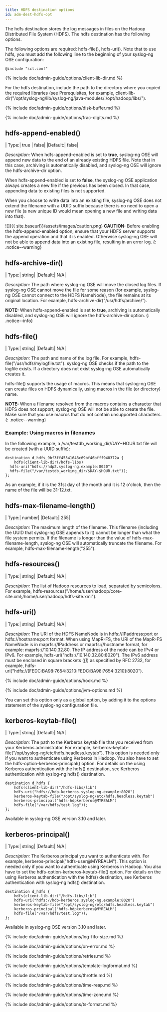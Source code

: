 ```yaml
---
title: HDFS destination options
id: adm-dest-hdfs-opt
---
```


The hdfs destination stores the log messages in files on the Hadoop
Distributed File System (HDFS). The hdfs destination has the following
options.

The following options are required: hdfs-file(), hdfs-uri(). Note that
to use hdfs, you must add the following line to the beginning of your
syslog-ng OSE configuration:

```config
@include "scl.conf"
```

{% include doc/admin-guide/options/client-lib-dir.md %}

For the hdfs destination, include the path to the directory where you
copied the required libraries (see
Prerequisites,
for example,
client-lib-dir(\"/opt/syslog-ng/lib/syslog-ng/java-modules/:/opt/hadoop/libs/\").

{% include doc/admin-guide/options/disk-buffer.md %}

{% include doc/admin-guide/options/frac-digits.md %}

## hdfs-append-enabled()

|  Type:|      true \| false|
  |Default:|   false|

*Description:* When hdfs-append-enabled is set to **true**, syslog-ng
OSE will append new data to the end of an already existing HDFS file.
Note that in this case, archiving is automatically disabled, and
syslog-ng OSE will ignore the hdfs-archive-dir option.

When hdfs-append-enabled is set to **false**, the syslog-ng OSE
application always creates a new file if the previous has been closed.
In that case, appending data to existing files is not supported.

When you choose to write data into an existing file, syslog-ng OSE does
not extend the filename with a UUID suffix because there is no need to
open a new file (a new unique ID would mean opening a new file and
writing data into that).

![]({{ site.baseurl}}/assets/images/caution.png) **CAUTION:**
Before enabling the hdfs-append-enabled option, ensure that your HDFS
server supports the append operation and that it is enabled. Otherwise syslog-ng
OSE will not be able to append data into an existing file, resulting in an
error log.
{: .notice--warning}

## hdfs-archive-dir()

|  Type:|      string|
|Default:|   N/A|

*Description:* The path where syslog-ng OSE will move the closed log
files. If syslog-ng OSE cannot move the file for some reason (for
example, syslog-ng OSE cannot connect to the HDFS NameNode), the file
remains at its original location. For example,
hdfs-archive-dir(\"/usr/hdfs/archive/\").

**NOTE:** When hdfs-append-enabled is set to **true**, archiving is
automatically disabled, and syslog-ng OSE will ignore the
hdfs-archive-dir option.
{: .notice--info}

## hdfs-file()

|  Type:|      string|
|Default:|   N/A|

*Description:* The path and name of the log file. For example,
hdfs-file(\"/usr/hdfs/mylogfile.txt\"). syslog-ng OSE checks if the path
to the logfile exists. If a directory does not exist syslog-ng OSE
automatically creates it.

hdfs-file() supports the usage of macros. This means that syslog-ng OSE
can create files on HDFS dynamically, using macros in the file (or
directory) name.

**NOTE:** When a filename resolved from the macros contains a character that
HDFS does not support, syslog-ng OSE will not be able to create the
file. Make sure that you use macros that do not contain unsupported
characters.
{: .notice--warning}

### Example: Using macros in filenames

In the following example, a /var/testdb_working_dir/$DAY-$HOUR.txt
file will be created (with a UUID suffix):

```config
destination d_hdfs_9bf3ff45341643c69bf46bfff940372a {
    hdfs(client-lib-dir(/hdfs-libs)
  hdfs-uri("hdfs://hdp2.syslog-ng.example:8020")
  hdfs-file("/var/testdb_working_dir/$DAY-$HOUR.txt"));
};
```

As an example, if it is the 31st day of the month and it is 12 o\'clock,
then the name of the file will be 31-12.txt.

## hdfs-max-filename-length()

|  Type:|      number|
  |Default:|   255|

*Description:* The maximum length of the filename. This filename
(including the UUID that syslog-ng OSE appends to it) cannot be longer
than what the file system permits. If the filename is longer than the
value of hdfs-max-filename-length, syslog-ng OSE will automatically
truncate the filename. For example, hdfs-max-filename-length("255").

## hdfs-resources()

|  Type:|      string|
  |Default:|   N/A|

*Description:* The list of Hadoop resources to load, separated by
semicolons. For example,
hdfs-resources("/home/user/hadoop/core-site.xml;/home/user/hadoop/hdfs-site.xml").

## hdfs-uri()

|  Type:|      string|
  |Default:|   N/A|

*Description:* The URI of the HDFS NameNode is in hdfs://IPaddress:port
or hdfs://hostname:port format. When using MapR-FS, the URI of the
MapR-FS NameNode is in maprfs://IPaddress or maprfs://hostname format,
for example: maprfs://10.140.32.80. The IP address of the node can be
IPv4 or IPv6. For example, hdfs-uri(\"hdfs://10.140.32.80:8020\"). The
IPv6 address must be enclosed in square brackets (*\[\]*) as specified
by RFC 2732, for example,
hdfs-uri(\"hdfs://\[FEDC:BA98:7654:3210:FEDC:BA98:7654:3210\]:8020\").

{% include doc/admin-guide/options/hook.md %}

{% include doc/admin-guide/options/jvm-options.md %}

You can set this option only as a global option, by adding it
to the options statement of the syslog-ng configuration file.

## kerberos-keytab-file()

|  Type:|      string|
  |Default:|   N/A|

*Description:* The path to the Kerberos keytab file that you received
from your Kerberos administrator. For example,
kerberos-keytab-file(\"/opt/syslog-ng/etc/hdfs.headless.keytab\"). This
option is needed only if you want to authenticate using Kerberos in
Hadoop. You also have to set the hdfs-option-kerberos-principal()
option. For details on the using Kerberos authentication with the hdfs()
destination, see
Kerberos authentication with syslog-ng hdfs() destination.

```config
destination d_hdfs {
    hdfs(client-lib-dir("/hdfs-libs/lib")
    hdfs-uri("hdfs://hdp-kerberos.syslog-ng.example:8020")
    kerberos-keytab-file("/opt/syslog-ng/etc/hdfs.headless.keytab")
    kerberos-principal("hdfs-hdpkerberos@MYREALM")
    hdfs-file("/var/hdfs/test.log"));
};
```

Available in syslog-ng OSE version 3.10 and later.

## kerberos-principal()

|  Type:|      string|
|Default:|   N/A|

*Description:* The Kerberos principal you want to authenticate with. For
example, kerberos-principal(\"hdfs-user@MYREALM\"). This option is
needed only if you want to authenticate using Kerberos in Hadoop. You
also have to set the hdfs-option-kerberos-keytab-file() option. For
details on the using Kerberos authentication with the hdfs()
destination, see
Kerberos authentication with syslog-ng hdfs() destination.

```config
destination d_hdfs {
    hdfs(client-lib-dir("/hdfs-libs/lib")
    hdfs-uri("hdfs://hdp-kerberos.syslog-ng.example:8020")
    kerberos-keytab-file("/opt/syslog-ng/etc/hdfs.headless.keytab")
    kerberos-principal("hdfs-hdpkerberos@MYREALM")
    hdfs-file("/var/hdfs/test.log"));
};
```

Available in syslog-ng OSE version 3.10 and later.

{% include doc/admin-guide/options/log-fifo-size.md %}

{% include doc/admin-guide/options/on-error.md %}

{% include doc/admin-guide/options/retries.md %}

{% include doc/admin-guide/options/template-logformat.md %}

{% include doc/admin-guide/options/throttle.md %}

{% include doc/admin-guide/options/time-reap.md %}

{% include doc/admin-guide/options/time-zone.md %}

{% include doc/admin-guide/options/ts-format.md %}
